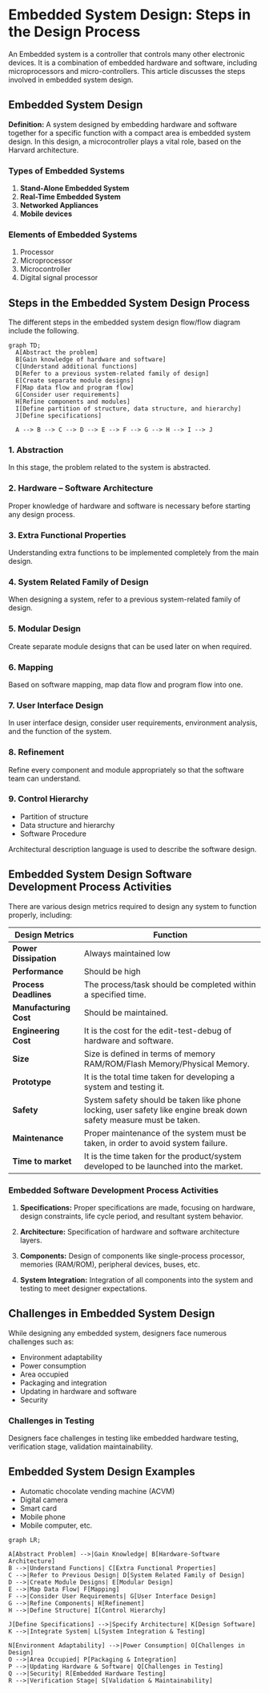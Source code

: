 # Embedded System Design: Steps in the Design Process

An Embedded system is a controller that controls many other electronic devices. It is a combination of embedded hardware and software, including microprocessors and micro-controllers. This article discusses the steps involved in embedded system design.

## Embedded System Design

**Definition:** A system designed by embedding hardware and software together for a specific function with a compact area is embedded system design. In this design, a microcontroller plays a vital role, based on the Harvard architecture.

### Types of Embedded Systems

1. **Stand-Alone Embedded System**
2. **Real-Time Embedded System**
3. **Networked Appliances**
4. **Mobile devices**

### Elements of Embedded Systems

1. Processor
2. Microprocessor
3. Microcontroller
4. Digital signal processor

## Steps in the Embedded System Design Process

The different steps in the embedded system design flow/flow diagram include the following.

```mermaid
graph TD;
  A[Abstract the problem]
  B[Gain knowledge of hardware and software]
  C[Understand additional functions]
  D[Refer to a previous system-related family of design]
  E[Create separate module designs]
  F[Map data flow and program flow]
  G[Consider user requirements]
  H[Refine components and modules]
  I[Define partition of structure, data structure, and hierarchy]
  J[Define specifications]

  A --> B --> C --> D --> E --> F --> G --> H --> I --> J
```

### 1. Abstraction

In this stage, the problem related to the system is abstracted.

### 2. Hardware – Software Architecture

Proper knowledge of hardware and software is necessary before starting any design process.

### 3. Extra Functional Properties

Understanding extra functions to be implemented completely from the main design.

### 4. System Related Family of Design

When designing a system, refer to a previous system-related family of design.

### 5. Modular Design

Create separate module designs that can be used later on when required.

### 6. Mapping

Based on software mapping, map data flow and program flow into one.

### 7. User Interface Design

In user interface design, consider user requirements, environment analysis, and the function of the system.

### 8. Refinement

Refine every component and module appropriately so that the software team can understand.

### 9. Control Hierarchy

- Partition of structure
- Data structure and hierarchy
- Software Procedure

Architectural description language is used to describe the software design.

## Embedded System Design Software Development Process Activities

There are various design metrics required to design any system to function properly, including:

| Design Metrics        | Function                                             |
| ---------------------- | ---------------------------------------------------- |
| **Power Dissipation**  | Always maintained low                                |
| **Performance**        | Should be high                                       |
| **Process Deadlines**  | The process/task should be completed within a specified time. |
| **Manufacturing Cost** | Should be maintained.                                |
| **Engineering Cost**   | It is the cost for the edit-test-debug of hardware and software. |
| **Size**               | Size is defined in terms of memory RAM/ROM/Flash Memory/Physical Memory. |
| **Prototype**          | It is the total time taken for developing a system and testing it. |
| **Safety**             | System safety should be taken like phone locking, user safety like engine break down safety measure must be taken. |
| **Maintenance**        | Proper maintenance of the system must be taken, in order to avoid system failure. |
| **Time to market**     | It is the time taken for the product/system developed to be launched into the market. |


### Embedded Software Development Process Activities

1. **Specifications:**
   Proper specifications are made, focusing on hardware, design constraints, life cycle period, and resultant system behavior.

2. **Architecture:**
   Specification of hardware and software architecture layers.

3. **Components:**
   Design of components like single-process processor, memories (RAM/ROM), peripheral devices, buses, etc.

4. **System Integration:**
   Integration of all components into the system and testing to meet designer expectations.

## Challenges in Embedded System Design

While designing any embedded system, designers face numerous challenges such as:

- Environment adaptability
- Power consumption
- Area occupied
- Packaging and integration
- Updating in hardware and software
- Security

### Challenges in Testing

Designers face challenges in testing like embedded hardware testing, verification stage, validation maintainability.

## Embedded System Design Examples

- Automatic chocolate vending machine (ACVM)
- Digital camera
- Smart card
- Mobile phone
- Mobile computer, etc.


```mermaid
graph LR;

A[Abstract Problem] -->|Gain Knowledge| B[Hardware-Software Architecture]
B -->|Understand Functions| C[Extra Functional Properties]
C -->|Refer to Previous Design| D[System Related Family of Design]
D -->|Create Module Designs| E[Modular Design]
E -->|Map Data Flow| F[Mapping]
F -->|Consider User Requirements| G[User Interface Design]
G -->|Refine Components| H[Refinement]
H -->|Define Structure| I[Control Hierarchy]

J[Define Specifications] -->|Specify Architecture| K[Design Software]
K -->|Integrate System| L[System Integration & Testing]

N[Environment Adaptability] -->|Power Consumption| O[Challenges in Design]
O -->|Area Occupied| P[Packaging & Integration]
P -->|Updating Hardware & Software| Q[Challenges in Testing]
Q -->|Security| R[Embedded Hardware Testing]
R -->|Verification Stage| S[Validation & Maintainability]
```



